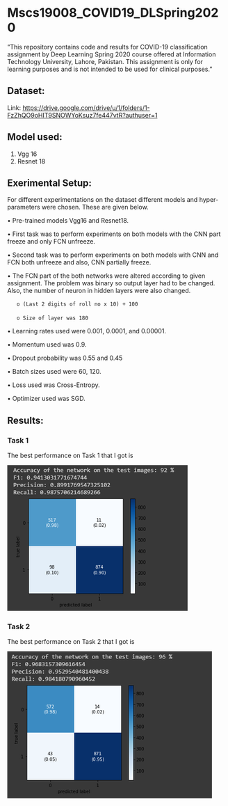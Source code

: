 # Mscs19008_COVID19_DLSpring2020
“This   repository   contains   code   and   results   for   COVID-19   classification   assignment   by   Deep   Learning   Spring   2020   course   offered   at   Information   Technology   University,   Lahore,   Pakistan.   This   assignment   is   only   for   learning   purposes   and   is   not   intended   to   be   used   for   clinical   purposes.”   

## Dataset: 
   Link: https://drive.google.com/drive/u/1/folders/1-FzZhQO9oHIT9SNOWYoKsuz7fe447vtR?authuser=1

## Model used:
   1) Vgg 16
   2) Resnet 18
    
## Exerimental Setup:
   For different experimentations on the dataset different models and hyper-parameters were chosen. These are given below.
   
   • Pre-trained models Vgg16 and Resnet18.
   
   • First task was to perform experiments on both models with the CNN part freeze and only FCN unfreeze.
   
   • Second task was to perform experiments on both models with CNN and FCN both unfreeze and also, CNN partially freeze.
   
   • The FCN part of the both networks were altered according to given assignment. The problem was binary so output layer had to be           changed. Also, the number of neuron in hidden layers were also changed.
       
       o (Last 2 digits of roll no x 10) + 100
       
       o Size of layer was 180
   
   • Learning rates used were 0.001, 0.0001, and 0.00001.
   
   • Momentum used was 0.9.
   
   • Dropout probability was 0.55 and 0.45
   
   • Batch sizes used were 60, 120.
   
   • Loss used was Cross-Entropy.
   
   • Optimizer used was SGD.

## Results:

   ### Task 1
   The best performance on Task 1 that I got is

   ![](images/task1%20best.png)

   ### Task 2
   The best performance on Task 2 that I got is

   ![](images/task2%20best.png)
